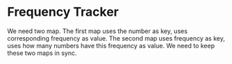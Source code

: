 # Frequency Tracker

We need two map. The first map uses the number as key, uses corresponding frequency as value. The second map uses frequency as key, uses how many numbers have this frequency as value. We need to keep these two maps in sync.
